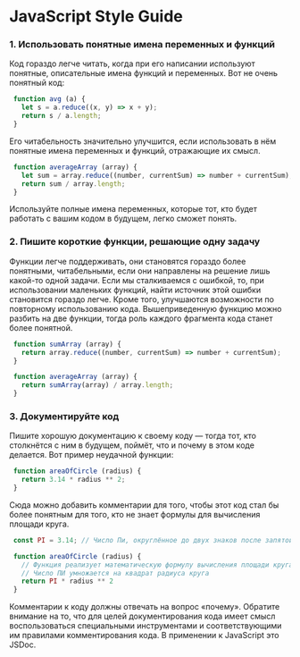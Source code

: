# JavaScript Style Guide


### 1. Использовать понятные имена переменных и функций

Код гораздо легче читать, когда при его написании используют понятные, описательные имена функций и переменных. Вот не очень понятный код:

```js
 function avg (a) {
   let s = a.reduce((x, y) => x + y);
   return s / a.length;
 }
```

Его читабельность значительно улучшится, если использовать в нём понятные имена переменных и функций, отражающие их смысл.

```js
 function averageArray (array) {
   let sum = array.reduce((number, currentSum) => number + currentSum);
   return sum / array.length;
 }
```

Используйте полные имена переменных, которые тот, кто будет работать с вашим кодом в будущем, легко сможет понять.

### 2. Пишите короткие функции, решающие одну задачу

Функции легче поддерживать, они становятся гораздо более понятными, читабельными, если они направлены на решение лишь какой-то одной задачи. Если мы сталкиваемся с ошибкой, то, при использовании маленьких функций, найти источник этой ошибки становится гораздо легче. Кроме того, улучшаются возможности по повторному использованию кода. 
Вышеприведенную функцию можно разбить на две функции, тогда роль каждого фрагмента кода станет более понятной.

```js
 function sumArray (array) {
   return array.reduce((number, currentSum) => number + currentSum);
 }

 function averageArray (array) {
   return sumArray(array) / array.length;
 }
```
### 3. Документируйте код
Пишите хорошую документацию к своему коду — тогда тот, кто столкнётся с ним в будущем, поймёт, что и почему в этом коде делается. Вот пример неудачной функции:

```js
 function areaOfCircle (radius) {
   return 3.14 * radius ** 2;
 }
```
Сюда можно добавить комментарии для того, чтобы этот код стал бы более понятным для того, кто не знает формулы для вычисления площади круга.

```js
 const PI = 3.14; // Число Пи, округлённое до двух знаков после запятой

 function areaOfCircle (radius) {
   // Функция реализует математическую формулу вычисления площади круга:
   // Число ПИ умножается на квадрат радиуса круга
   return PI * radius ** 2
 }
```
Комментарии к коду должны отвечать на вопрос «почему».
Обратите внимание на то, что для целей документирования кода имеет смысл воспользоваться специальными инструментами и соответствующими им правилами комментирования кода. В применении к JavaScript это JSDoc.


